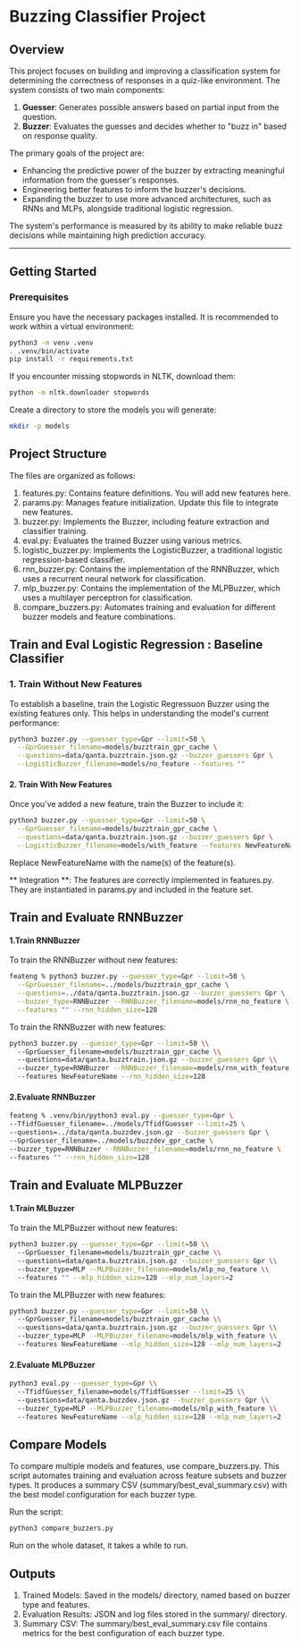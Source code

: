 # Buzzing Classifier Project

## Overview

This project focuses on building and improving a classification system for determining the correctness of responses in a quiz-like environment. The system consists of two main components:

1. **Guesser**: Generates possible answers based on partial input from the question.
2. **Buzzer**: Evaluates the guesses and decides whether to "buzz in" based on response quality.

The primary goals of the project are:
- Enhancing the predictive power of the buzzer by extracting meaningful information from the guesser's responses.
- Engineering better features to inform the buzzer's decisions.
- Expanding the buzzer to use more advanced architectures, such as RNNs and MLPs, alongside traditional logistic regression.

The system's performance is measured by its ability to make reliable buzz decisions while maintaining high prediction accuracy.

---

## Getting Started

### Prerequisites

Ensure you have the necessary packages installed. It is recommended to work within a virtual environment:

```bash
python3 -m venv .venv
. .venv/bin/activate
pip install -r requirements.txt
```

If you encounter missing stopwords in NLTK, download them:
``` bash
python -m nltk.downloader stopwords
```

Create a directory to store the models you will generate:

```bash
mkdir -p models
```

## Project Structure

The files are organized as follows:

1. features.py: Contains feature definitions. You will add new features here.
2. params.py: Manages feature initialization. Update this file to integrate new features.
3. buzzer.py: Implements the Buzzer, including feature extraction and classifier training.
4. eval.py: Evaluates the trained Buzzer using various metrics.
5. logistic_buzzer.py: Implements the LogisticBuzzer, a traditional logistic regression-based classifier.
6. rnn_buzzer.py: Contains the implementation of the RNNBuzzer, which uses a recurrent neural network for classification.
7. mlp_buzzer.py: Contains the implementation of the MLPBuzzer, which uses a multilayer perceptron for classification.
8. compare_buzzers.py: Automates training and evaluation for different buzzer models and feature combinations.
   
## Train and Eval Logistic Regression : Baseline Classifier

### 1. Train Without New Features

To establish a baseline, train the Logistic Regressuon Buzzer using the existing features only. This helps in understanding the model's current performance:

```bash
python3 buzzer.py --guesser_type=Gpr --limit=50 \
  --GprGuesser_filename=models/buzztrain_gpr_cache \
  --questions=data/qanta.buzztrain.json.gz --buzzer_guessers Gpr \
  --LogisticBuzzer_filename=models/no_feature --features ""
```

#### 2. Train With New Features 

Once you’ve added a new feature, train the Buzzer to include it:
```bash
python3 buzzer.py --guesser_type=Gpr --limit=50 \
  --GprGuesser_filename=models/buzztrain_gpr_cache \
  --questions=data/qanta.buzztrain.json.gz --buzzer_guessers Gpr \
  --LogisticBuzzer_filename=models/with_feature --features NewFeatureName
```

Replace NewFeatureName with the name(s) of the feature(s).

** Integration **:
The features are correctly implemented in features.py.
They are instantiated in params.py and included in the feature set.

## Train and Evaluate RNNBuzzer
#### 1.Train RNNBuzzer
To train the RNNBuzzer without new features:
```bash
feateng % python3 buzzer.py --guesser_type=Gpr --limit=50 \
  --GprGuesser_filename=../models/buzztrain_gpr_cache \
  --questions=../data/qanta.buzztrain.json.gz --buzzer_guessers Gpr \
  --buzzer_type=RNNBuzzer --RNNBuzzer_filename=models/rnn_no_feature \
  --features "" --rnn_hidden_size=128

```
To train the RNNBuzzer with new features:
```bash
python3 buzzer.py --guesser_type=Gpr --limit=50 \\
  --GprGuesser_filename=models/buzztrain_gpr_cache \\
  --questions=data/qanta.buzztrain.json.gz --buzzer_guessers Gpr \\
  --buzzer_type=RNNBuzzer --RNNBuzzer_filename=models/rnn_with_feature \\
  --features NewFeatureName --rnn_hidden_size=128
```
#### 2.Evaluate RNNBuzzer
```bash
feateng % .venv/bin/python3 eval.py --guesser_type=Gpr \
--TfidfGuesser_filename=../models/TfidfGuesser --limit=25 \
--questions=../data/qanta.buzzdev.json.gz --buzzer_guessers Gpr \
--GprGuesser_filename=../models/buzzdev_gpr_cache \
--buzzer_type=RNNBuzzer --RNNBuzzer_filename=models/rnn_no_feature \
--features "" --rnn_hidden_size=128
```

## Train and Evaluate MLPBuzzer
#### 1.Train MLBuzzer
To train the MLPBuzzer without new features:
```bash
python3 buzzer.py --guesser_type=Gpr --limit=50 \\
  --GprGuesser_filename=models/buzztrain_gpr_cache \\
  --questions=data/qanta.buzztrain.json.gz --buzzer_guessers Gpr \\
  --buzzer_type=MLP --MLPBuzzer_filename=models/mlp_no_feature \\
  --features "" --mlp_hidden_size=128 --mlp_num_layers=2

```
To train the MLPBuzzer with new features:
```bash
python3 buzzer.py --guesser_type=Gpr --limit=50 \\
  --GprGuesser_filename=models/buzztrain_gpr_cache \\
  --questions=data/qanta.buzztrain.json.gz --buzzer_guessers Gpr \\
  --buzzer_type=MLP --MLPBuzzer_filename=models/mlp_with_feature \\
  --features NewFeatureName --mlp_hidden_size=128 --mlp_num_layers=2
```
#### 2.Evaluate MLPBuzzer
```bash
python3 eval.py --guesser_type=Gpr \\
  --TfidfGuesser_filename=models/TfidfGuesser --limit=25 \\
  --questions=data/qanta.buzzdev.json.gz --buzzer_guessers Gpr \\
  --buzzer_type=MLP --MLPBuzzer_filename=models/mlp_with_feature \\
  --features NewFeatureName --mlp_hidden_size=128 --mlp_num_layers=2
```


## Compare Models
To compare multiple models and features, use compare_buzzers.py. This script automates training and evaluation across feature subsets and buzzer types. It produces a summary CSV (summary/best_eval_summary.csv) with the best model configuration for each buzzer type.

Run the script:
```bash
python3 compare_buzzers.py
```

Run on the whole dataset, it takes a while to run. 

## Outputs
1. Trained Models: Saved in the models/ directory, named based on buzzer type and features.
2. Evaluation Results: JSON and log files stored in the summary/ directory.
3. Summary CSV: The summary/best_eval_summary.csv file contains metrics for the best configuration of each buzzer type.

